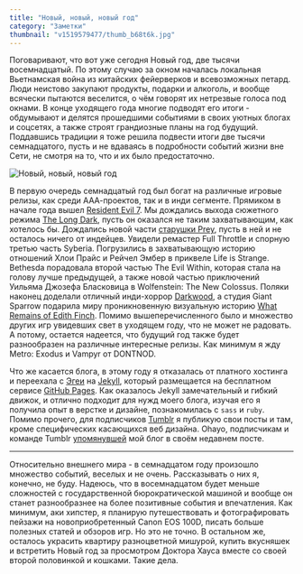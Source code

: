 ```yaml
---
title: "Новый, новый, новый год"
category: "Заметки"
thumbnail: "v1519579477/thumb_b68t6k.jpg"
---
```


Поговаривают, что вот уже сегодня Новый год, две тысячи восемнадцатый. По этому случаю за окном началась локальная Вьетнамская война из китайских фейерверков и всевозможных петард. Люди неистово закупают продукты, подарки и алкоголь, и вообще всячески пытаются веселится, о чём говорят их нетрезвые голоса под окнами. В конце уходящего года многие подводят его итоги - обдумывают и делятся прошедшими событиями в своих уютных блогах и соцсетях, а также строят грандиозные планы на год будущий. Поддавшись традиции я тоже решила подвести итоги две тысячи семнадцатого, пусть и не вдаваясь в подробности событий жизни вне Сети, не смотря на то, что и их было предостаточно.

![Новый, новый, новый год][image-1]

В первую очередь семнадцатый год был богат на различные игровые релизы, как среди ААА-проектов, так и в инди сегменте. Прямиком в начале года вышел [Resident Evil 7][1]. Мы дождались выхода сюжетного режима [The Long Dark][2], пусть он оказался не таким захватывающим, как хотелось бы. Дождались новой части [старушки Prey][3], пусть в ней и не осталось ничего от индейцев. Увидели ремастер Full Throttle и спорную третью часть Syberia. Погрузились в захватывающую историю отношений Хлои Прайс и Рейчел Эмбер в приквеле Life is Strange. Bethesda порадовала второй частью The Evil Within, которая стала на голову лучше предыдущей, а также новой частью приключений Уильяма Джозефа Бласковица в Wolfenstein: The New Colossus. Поляки наконец доделали отличный инди-хоррор [Darkwood][4], а студия Giant Sparrow подарила миру проникновенную визуальную историю [What Remains of Edith Finch][5]. Помимо вышеперечисленного было и множество других игр увидевших свет в уходящем году, что не может не радовать. А потому, остается надеется, что будущий год также будет разнообразен на различные интересные релизы. Как минимум я жду Metro: Exodus и Vampyr от DONTNOD.

Что же касается блога, в этому году я отказалась от платного хостинга и переехала с [Эгеи][6] на [Jekyll][7], который размещается на бесплатном сервисе [GitHub Pages][8]. Как оказалось Jekyll замечательный и гибкий движок, и отлично подходит для нужд моего блога, изучая его я получила опыт в верстке и дизайне, познакомилась с `sass` и `ruby`. Помимо прочего, для подписчиков [Tumblr][9] я публикую свои посты и там, кроме специфических касающихся веб дизайна. Ohayo, подписчикам и команде Tumblr [упомянувшей][10] мой блог в своём недавнем посте.

---

Относительно внешнего мира - в семнадцатом году произошло множество событий, веселых и не очень. Рассказывать о них я, конечно, не буду. Надеюсь, что в восемнадцатом будет меньше сложностей с государственной бюрократической машиной и вообще он станет разнообразнее на более позитивные события и впечатления. Как минимум, аки хипстер, я планирую путешествовать и фотографировать пейзажи на новоприобретенный Canon EOS 100D, писать больше полезных статей и обзоров игр. Но это не точно. В остальном же, осталось украсить квартиру разноцветной мишурой, купить вкусняшек и встретить Новый год за просмотром Доктора Хауса вместе со своей второй половинкой и кошками. Такие дела.

[1]:	/blog/resident-evil-7/
[2]:	/blog/the-long-dark-wintermute/
[3]:	/blog/retrospektiva-prey/
[4]:	/blog/darkwood/
[5]:	/blog/what-remains-of-edith-finch/
[6]:	/blog/egeya/
[7]:	/blog/ujutnyj-jekyll/
[8]:	https://pages.github.com/
[9]:	https://sasha-travkina.tumblr.com/
[10]:	https://komanda.tumblr.com/post/168430394913/игры-игры-и-еще-раз-игры-в-блоге

[image-1]:	https://res.cloudinary.com/milkleaks/image/upload/v1519216008/01_i3skfm.jpg